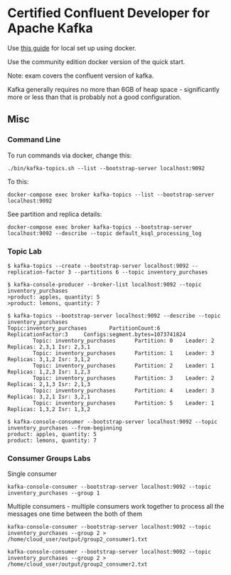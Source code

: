 # Certified Confluent Developer for Apache Kafka

Use [this guide](https://docs.confluent.io/platform/current/quickstart/ce-docker-quickstart.html) for local set up using docker.

Use the community edition docker version of the quick start.

Note: exam covers the confluent version of kafka.

Kafka generally requires no more than 6GB of heap space - significantly more or less than that is probably not a good configuration.

## Misc

### Command Line

To run commands via docker, change this:

```
./bin/kafka-topics.sh --list --bootstrap-server localhost:9092
```

To this:

```
docker-compose exec broker kafka-topics --list --bootstrap-server localhost:9092 
```

See partition and replica details:

```
docker-compose exec broker kafka-topics --bootstrap-server localhost:9092 --describe --topic default_ksql_processing_log
```

### Topic Lab

```
$ kafka-topics --create --bootstrap-server localhost:9092 --replication-factor 3 --partitions 6 --topic inventory_purchases

$ kafka-console-producer --broker-list localhost:9092 --topic inventory_purchases
>product: apples, quantity: 5
>product: lemons, quantity: 7

$ kafka-topics --bootstrap-server localhost:9092 --describe --topic inventory_purchases
Topic:inventory_purchases       PartitionCount:6        ReplicationFactor:3     Configs:segment.bytes=1073741824
        Topic: inventory_purchases      Partition: 0    Leader: 2       Replicas: 2,3,1 Isr: 2,3,1
        Topic: inventory_purchases      Partition: 1    Leader: 3       Replicas: 3,1,2 Isr: 3,1,2
        Topic: inventory_purchases      Partition: 2    Leader: 1       Replicas: 1,2,3 Isr: 1,2,3
        Topic: inventory_purchases      Partition: 3    Leader: 2       Replicas: 2,1,3 Isr: 2,1,3
        Topic: inventory_purchases      Partition: 4    Leader: 3       Replicas: 3,2,1 Isr: 3,2,1
        Topic: inventory_purchases      Partition: 5    Leader: 1       Replicas: 1,3,2 Isr: 1,3,2

$ kafka-console-consumer --bootstrap-server localhost:9092 --topic inventory_purchases --from-beginning
product: apples, quantity: 5
product: lemons, quantity: 7
```

### Consumer Groups Labs

Single consumer

```
kafka-console-consumer --bootstrap-server localhost:9092 --topic inventory_purchases --group 1
```


Multiple consumers - multiple consumers work together to process all the messages one time between the both of them

```
kafka-console-consumer --bootstrap-server localhost:9092 --topic inventory_purchases --group 2 > /home/cloud_user/output/group2_consumer1.txt

kafka-console-consumer --bootstrap-server localhost:9092 --topic inventory_purchases --group 2 > /home/cloud_user/output/group2_consumer2.txt
```